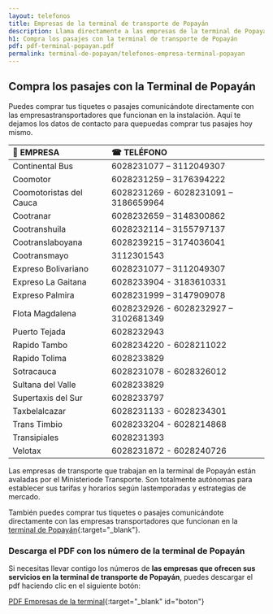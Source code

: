```yaml
---
layout: telefonos
title: Empresas de la terminal de transporte de Popayán
description: Llama directamente a las empresas de la terminal de Popayán para COMPRAR TUS PASAJES SIN INTERMEDIARIOS. Entra y utiliza el número que más te convenga.
h1: Compra los pasajes con la terminal de transporte de Popayán
pdf: pdf-terminal-popayan.pdf
permalink: terminal-de-popayan/telefonos-empresa-terminal-popayan
---
```

## Compra los pasajes con la Terminal de Popayán

Puedes comprar tus tiquetes o pasajes comunicándote directamente con las empresastransportadores que funcionan en la instalación. Aquí te dejamos los datos de contacto para quepuedas comprar tus pasajes hoy mismo.

| 🚌 EMPRESA | ☎ TELÉFONO |
| :--- | :--- |
| Continental Bus | 6028231077 – 3112049307 |
| Coomotor | 6028231259 – 3176394222 |
| Coomotoristas del Cauca | 6028231269 - 6028231091 – 3186659964 |
| Cootranar | 6028232659 – 3148300862 |
| Cootranshuila | 6028232114 – 3155797137 |
| Cootranslaboyana | 6028239215 – 3174036041 |
| Cootransmayo | 3112301543 |
| Expreso Bolivariano | 6028231077 – 3112049307 |
| Expreso La Gaitana | 6028233904 - 3183610331 |
| Expreso Palmira | 6028231999 – 3147909078 |
| Flota Magdalena | 6028232926 - 6028232927 – 3102681349 |
| Puerto Tejada | 6028232943 |
| Rapido Tambo | 6028234220 - 6028211022 |
| Rapido Tolima | 6028233829 |
| Sotracauca | 6028231078 - 6028326012 |
| Sultana del Valle | 6028233829 |
| Supertaxis del Sur | 6028233797 |
| Taxbelalcazar | 6028231133 - 6028234301 |
| Trans Timbio | 6028233204 - 6028214868 |
| Transipiales | 6028231393 |
| Velotax | 6028231872 - 6028240726 |

Las empresas de transporte que trabajan en la terminal de Popayán están avaladas por el Ministeriode Transporte. Son totalmente autónomas para establecer sus tarifas y horarios según lastemporadas y estrategias de mercado.

También puedes comprar tus tiquetes o pasajes comunicándote directamente con las empresas transportadores que funcionan en la [terminal de Popayán]({{'terminal-de-popayan'|relative_url}} "Terminal de Popayán"){:target="_blank"}.

### Descarga el PDF con los número de la terminal de Popayán

Si necesitas llevar contigo los números de **las empresas que ofrecen sus servicios en la terminal de transporte de Popayán**, puedes descargar el pdf haciendo clic en el siguiente botón:

[PDF Empresas de la terminal]({{'assets/pdf-terminal-popayan.pdf'|relative_url}}){:target="_blank" id="boton"}
